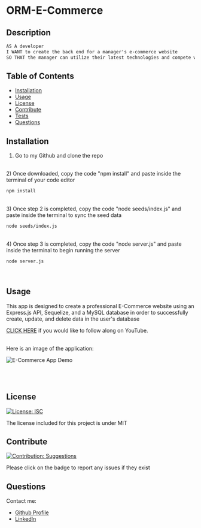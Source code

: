 # ORM-E-Commerce
        
## Description
    
```md
AS A developer 
I WANT to create the back end for a manager's e-commerce website 
SO THAT the manager can utilize their latest technologies and compete with other e-commerce companies
```
    
## Table of Contents
    
- [Installation](#installation)
- [Usage](#usage)
- [License](#license)
- [Contribute](#contribute)
- [Tests](#tests)
- [Questions](#questions)
    
## Installation
    
1) Go to my Github and clone the repo


<br>
2) Once downloaded, copy the code "npm install" and paste inside the terminal of your code editor


```bash
npm install
```
<br>
3) Once step 2 is completed, copy the code "node seeds/index.js" and paste inside the terminal to sync the seed data


```bash
node seeds/index.js
```
<br>
4) Once step 3 is completed, copy the code "node server.js" and paste inside the terminal to begin running the server


```bash
node server.js
```
<br>
    
 ## Usage
    
This app is designed to create a professional E-Commerce website using an Express.js API, Sequelize, and a MySQL database in order to successfully create, update, and delete data in the user's database 

[CLICK HERE]() if you would like to follow along on YouTube.

<br>Here is an image of the application:

![E-Commerce App Demo]()

<br><br>
    
## License 
[![License: ISC](https://img.shields.io/badge/License-MIT-blue.svg)](https://opensource.org/licenses/MIT)
    
    
The license included for this project is under MIT
    
    
## Contribute 
[![Contribution: Suggestions](https://img.shields.io/badge/Contribution%20-Suggestions-4baaaa.svg)](https://github.com/odingol/ORM-E-Commerce/issues)
    
Please click on the badge to report any issues if they exist
    

## Questions
    
Contact me: 

- [Github Profile](https://github.com/odingol) 
- [LinkedIn](https://www.linkedin.com/in/lamor-odingo/)


